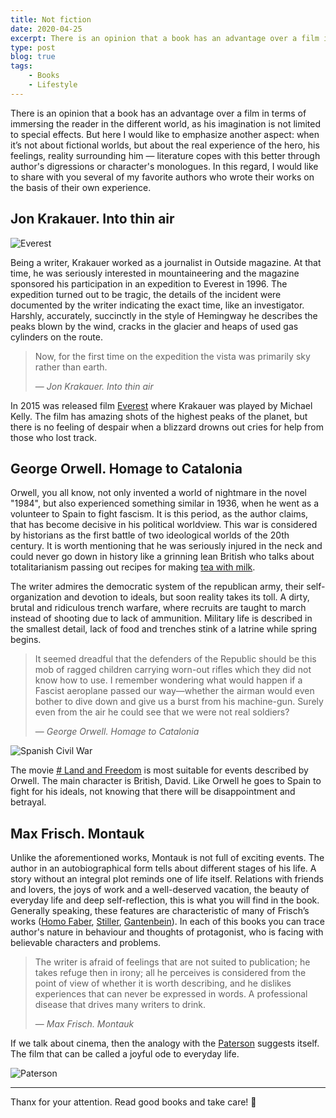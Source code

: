 ```yaml
---
title: Not fiction
date: 2020-04-25
excerpt: There is an opinion that a book has an advantage over a film in terms of immersing the reader in the different world...
type: post
blog: true
tags:
    - Books
    - Lifestyle
---
```



There is an opinion that a book has an advantage over a film in terms of immersing the reader in the different world, as his imagination is not limited to special effects. But here I would like to emphasize another aspect: when it’s not about fictional worlds, but about the real experience of the hero, his feelings, reality surrounding him — literature copes with this better through author's digressions or character's monologues. In this regard, I would like to share with you several of my favorite authors who wrote their works on the basis of their own experience.

## Jon Krakauer. Into thin air

![Everest](https://m1.35photo.pro/photos_series/1169/1169134.jpg)

Being a writer, Krakauer worked as a journalist in Outside magazine. At that time, he was seriously interested in mountaineering and the magazine sponsored his participation in an expedition to Everest in 1996. The expedition turned out to be tragic, the details of the incident were documented by the writer indicating the exact time, like an investigator.  Harshly, accurately, succinctly in the style of Hemingway he describes the peaks blown by the wind, cracks in the glacier and heaps of used gas cylinders on the route.

> Now, for the first time on the expedition the vista was primarily sky rather than earth.
>
> — <cite>Jon Krakauer. Into thin air</cite>

In 2015 was released film [Everest](https://www.imdb.com/title/tt2719848/) where Krakauer was played by Michael Kelly. The film has amazing shots of the highest peaks of the planet, but there is no feeling of despair when a blizzard drowns out cries for help from those who lost track.


## George Orwell. Homage to Catalonia


Orwell, you all know, not only invented a world of nightmare in the novel "1984", but also experienced something similar in 1936, when he went as a volunteer to Spain to fight fascism. It is this period, as the author claims, that has become decisive in his political worldview. This war is considered by historians as the first battle of two ideological worlds of the 20th century. It is worth mentioning that he was seriously injured in the neck and could never go down in history like a grinning lean British who talks about totalitarianism passing out recipes for making [tea with milk](https://en.wikipedia.org/wiki/A_Nice_Cup_of_Tea).  

The writer admires the democratic system of the republican army, their self-organization and devotion to ideals, but soon reality takes its toll. A dirty, brutal and ridiculous trench warfare, where recruits are taught to march instead of  shooting due to lack of ammunition. Military life is described in the smallest detail, lack of food and trenches stink of a latrine while spring begins.


> It seemed dreadful that the defenders of the Republic should be this mob of ragged children carrying worn-out rifles which they did not know how to use. I remember wondering what would happen if a Fascist aeroplane passed our way—whether the airman would even bother to dive down and give us a burst from his machine-gun. Surely even from the air he could see that we were not real soldiers? 
>
> — <cite>George Orwell. Homage to Catalonia</cite>


![Spanish Civil War](https://media2.nekropole.info/2014/10/Dzordzs-Orvels.png)

The movie [# Land and Freedom](https://www.imdb.com/title/tt0114671) is most suitable for events described by Orwell. The main character is British, David. Like Orwell he goes to Spain to fight for his ideals,  not knowing that there will be disappointment and betrayal.


## Max Frisch. Montauk

Unlike the aforementioned works, Montauk is not full of exciting events. The author in an autobiographical form tells about different stages of his life. A story without an integral plot reminds one of life itself. Relations with friends and lovers, the joys of work and a well-deserved vacation, the beauty of everyday life and deep self-reflection, this is what you will find in the book. Generally speaking, these features are characteristic of many of Frisch’s works ([Homo Faber](https://en.wikipedia.org/wiki/Homo_Faber_%28novel%29), [Stiller](https://de.wikipedia.org/wiki/Stiller_%28Max_Frisch%29), [Gantenbein](https://en.wikipedia.org/wiki/Gantenbein)). In each of this books you can trace author's nature in behaviour and thoughts of protagonist, who is facing with believable characters and problems.

> The writer is afraid of feelings that are not suited to publication; he takes refuge then in irony; all he perceives is considered from the point of view of whether it is worth describing, and he dislikes experiences that can never be expressed in words. A professional disease that drives many writers to drink. 
>
> — <cite>Max Frisch. Montauk</cite>



If we talk about cinema, then the analogy with the [Paterson](https://www.imdb.com/title/tt5247022) suggests itself. The film that can be called a joyful ode to everyday life.

![Paterson](https://disgustingmen.com/wp-content/uploads/2017/02/kinopoisk.ru-Paterson-2808833.jpg)

---

Thanx for your attention. Read good books and take care! 🌚